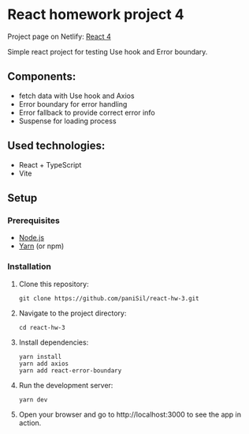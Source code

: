 # React homework project 4
Project page on Netlify: [React 4](https://react-hw-3-panisil.netlify.app/)

Simple react project for testing Use hook and Error boundary.

## Components:
- fetch data with Use hook and Axios
- Error boundary for error handling
- Error fallback to provide correct error info
- Suspense for loading process

## Used technologies:
- React + TypeScript
- Vite

## Setup

### Prerequisites

- [Node.js](https://nodejs.org/)
- [Yarn](https://yarnpkg.com/) (or npm)

### Installation

1. Clone this repository:
   ```
   git clone https://github.com/paniSil/react-hw-3.git
   ```
   
2. Navigate to the project directory:
   ```
   cd react-hw-3
   ```

4. Install dependencies:
   ```
   yarn install
   yarn add axios
   yarn add react-error-boundary
   ```

5. Run the development server:
   ```
   yarn dev
   ```

6. Open your browser and go to http://localhost:3000 to see the app in action.


